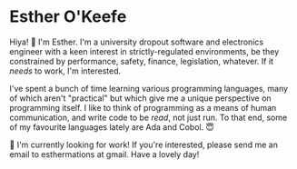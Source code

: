 # Esther O'Keefe 

Hiya! 👋 I'm Esther. I'm a university dropout software and 
electronics engineer with a keen interest in strictly-regulated 
environments, be they constrained by performance, safety, finance,
legislation, whatever. If it *needs* to work, I'm interested.

I've spent a bunch of time learning various programming languages,
many of which aren't "practical" but which give me a unique
perspective on programming itself. I like to think of programming
as a means of human communication, and write code to be *read*, not
just run. To that end, some of my favourite languages lately are 
Ada and Cobol. 😇

🧳 I'm currently looking for work! If you're interested, please send 
me an email to esthermations at gmail. Have a lovely day! 
